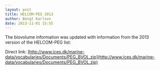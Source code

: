 ```yaml
---
layout: post
title: HELCOM-PEG 2013
author: Bengt Karlson
date: 2013-11-01 15:55
---
```


The biovolume information was updated with information from the 2013 version of the HELCOM-PEG list:

Direct link: [http://www.ices.dk/marine-data/vocabularies/Documents/PEG_BVOL.zip](http://www.ices.dk/marine-data/vocabularies/Documents/PEG_BVOL.zip)